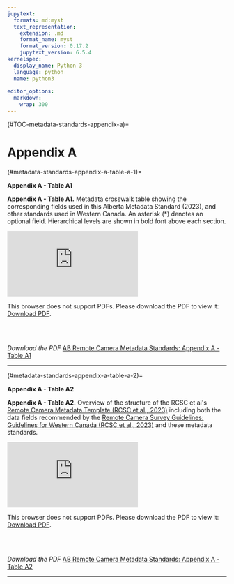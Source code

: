 ```yaml
---
jupytext:
  formats: md:myst
  text_representation:
    extension: .md
    format_name: myst
    format_version: 0.17.2
    jupytext_version: 6.5.4
kernelspec:
  display_name: Python 3
  language: python
  name: python3
  
editor_options: 
  markdown: 
    wrap: 300
---
```

(#TOC-metadata-standards-appendix-a)=

# Appendix A

(#metadata-standards-appendix-a-table-a-1)=

**Appendix A - Table A1**

**Appendix A - Table A1.** Metadata crosswalk table showing the corresponding fields used in this Alberta Metadata Standard (2023), and other standards used in Western Canada. An asterisk (\*) denotes an optional field. Hierarchical levels are shown in bold font above each section.  

<object data="https://cassstevenson.github.io/RCSC-WildCAM_Remote-Camera-Survey-Guidelines-and-Metadata-Standards/_downloads/cd620fa05778d39e1ab209d8b55f12ff/Appendix-A-Table-A1.pdf" type="application/pdf" width="1120px" height="880px">
    <embed src="https://cassstevenson.github.io/RCSC-WildCAM_Remote-Camera-Survey-Guidelines-and-Metadata-Standards/_downloads/cd620fa05778d39e1ab209d8b55f12ff/Appendix-A-Table-A1.pdf">
        <p>This browser does not support PDFs. Please download the PDF to view it: <a href="https://cassstevenson.github.io/RCSC-WildCAM_Remote-Camera-Survey-Guidelines-and-Metadata-Standards/_downloads/cd620fa05778d39e1ab209d8b55f12ff/Appendix-A-Table-A1.pdf">Download PDF</a>.</p>
    </embed>
</object>  
<br/><br/>

*Download the PDF*
[AB Remote Camera Metadata Standards: Appendix A - Table A1](./files-2_metadata-standards/tables/Appendix-A-Table-A1.pdf)

***  

(#metadata-standards-appendix-a-table-a-2)=

**Appendix A - Table A2**

**Appendix A - Table A2.** Overview of the structure of the RCSC et al's [Remote Camera Metadata Template (RCSC et al., 2023)](#metadata-template) including both the data fields recommended by the [Remote Camera Survey Guidelines: Guidelines for Western Canada (RCSC et al., 2023)](#remote-cam-survey-guidelines) and these metadata standards.


<object data="https://cassstevenson.github.io/RCSC-WildCAM_Remote-Camera-Survey-Guidelines-and-Metadata-Standards/_downloads/213201186fc6a09175efc20739650037/Appendix-A-Table-A2.pdf" type="application/pdf" width="1120px" height="880px">
    <embed src="https://cassstevenson.github.io/RCSC-WildCAM_Remote-Camera-Survey-Guidelines-and-Metadata-Standards/_downloads/213201186fc6a09175efc20739650037/Appendix-A-Table-A2.pdf">
        <p>This browser does not support PDFs. Please download the PDF to view it: <a href="https://cassstevenson.github.io/RCSC-WildCAM_Remote-Camera-Survey-Guidelines-and-Metadata-Standards/_downloads/213201186fc6a09175efc20739650037/Appendix-A-Table-A2.pdf">Download PDF</a>.</p>
    </embed>
</object>  
<br/><br/>

*Download the PDF*
[AB Remote Camera Metadata Standards: Appendix A - Table A2](./files-2_metadata-standards/tables/Appendix-A-Table-A2.pdf)

***  

